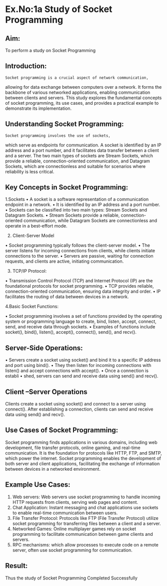 # Ex.No:1a  			Study of Socket Programming

## Aim: 
To perform a study on Socket Programming

## Introduction:


 	Socket programming is a crucial aspect of network communication, 
  allowing for data exchange between computers over a network.
  It forms the backbone of various networked applications,
  enabling communication between clients and servers.
  This study explores the fundamental concepts of socket programming,
  its use cases, and provides a practical example to demonstrate its implementation.

  
## Understanding Socket Programming:

	Socket programming involves the use of sockets, 
 which serve as endpoints for communication.
 A socket is identified by an IP address and a port number,
 and it facilitates data transfer between a client and a server. 
 The two main types of sockets are Stream Sockets, which provide a reliable, 
 connection-oriented communication, and Datagram Sockets, 
 which are connectionless and suitable for scenarios where reliability is less critical.

 
## Key Concepts in Socket Programming:
1.Sockets
•	A socket is a software representation of a communication endpoint in a network.
•	It is identified by an IP address and a port number.
•	Sockets can be classified into two main types: Stream Sockets and Datagram Sockets.
•	Stream Sockets provide a reliable, connection-oriented communication, while Datagram Sockets are connectionless and operate in a best-effort mode.

2. Client-Server Model

•	Socket programming typically follows the client-server model.
•	The server listens for incoming connections from clients, while clients initiate connections to the server.
•	Servers are passive, waiting for connection requests, and clients are active, initiating communication.

3. TCP/IP Protocol:

•	Transmission Control Protocol (TCP) and Internet Protocol (IP) are the foundational protocols for socket programming.
•	TCP provides reliable, connection-oriented communication, ensuring data integrity and order.
•	IP facilitates the routing of data between devices in a network.

4.Basic Socket Functions:

•	Socket programming involves a set of functions provided by the operating system or programming language to create, bind, listen, accept, connect, send, and receive data through sockets.
•	Examples of functions include socket(), bind(), listen(), accept(), connect(), send(), and recv().

## Server-Side Operations:

•	Servers create a socket using socket() and bind it to a specific IP address and port using bind().
•	They then listen for incoming connections with listen() and accept connections with accept().
•	Once a connection is establi
•	shed, servers can send and receive data using send() and recv().

## Client –Server Operations

Clients create a socket using socket() and connect to a server using connect().
After establishing a connection, clients can send and receive data using send() and recv().

## Use Cases of Socket Programming:
Socket programming finds applications in various domains,
including web development, file transfer protocols, 
online gaming, and real-time communication. It is the foundation 
for protocols like HTTP, FTP, and SMTP, which power the internet.
Socket programming enables the development of both server and client applications,
facilitating the exchange of information between devices in a networked environment.

## Example Use Cases:

1.	Web servers: Web servers use socket programming to handle incoming HTTP requests from clients, serving web pages and content.
2.	Chat Application: Instant messaging and chat applications use sockets to enable real-time communication between users.
3.	File Transfer Protocol: Protocols like FTP (File Transfer Protocol) utilize socket programming for transferring files between a client and a server.
4.	Networked Games: Online multiplayer games rely on socket programming to facilitate communication between game clients and servers.
5.	RPC mechanisms: which allow processes to execute code on a remote server, often use socket programming for communication.


## Result:
Thus the study of Socket Programming Completed Successfully
